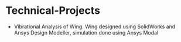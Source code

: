 # Technical-Projects
* Vibrational Analysis of Wing. Wing designed using SolidWorks and Ansys Design Modeller, simulation done using Ansys Modal
